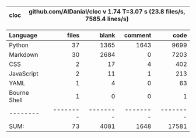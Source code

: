 cloc|github.com/AlDanial/cloc v 1.74  T=3.07 s (23.8 files/s, 7585.4 lines/s)
--- | ---

Language|files|blank|comment|code
:-------|-------:|-------:|-------:|-------:
Python|37|1365|1643|9699
Markdown|30|2684|0|7203
CSS|2|17|4|402
JavaScript|2|11|1|213
YAML|1|4|0|63
Bourne Shell|1|0|0|1
--------|--------|--------|--------|--------
SUM:|73|4081|1648|17581
